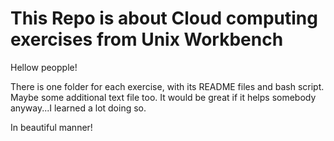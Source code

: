 # This Repo is about Cloud computing exercises from Unix Workbench

Hellow peopple!

There is one folder for each exercise, with its README files and bash 
script. Maybe some additional text file too. It would be great if it helps
somebody anyway...I learned a lot doing so.

In beautiful manner! 
